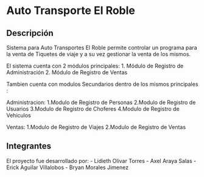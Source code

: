 # Auto Transporte El Roble

## Descripción
Sistema para Auto Transportes El Roble permite controlar un programa para la venta de Tiquetes de viaje y a su vez gestionar la venta de los mismos.

El sistema cuenta con 2 módulos principales:
	1. Módulo de Registro de Administración
	2. Módulo de Registro de Ventas

Tambien cuenta con modulos Secundarios dentro de los mismos principales :

Administracion:
	1.Modulo de Registro de Personas
	2.Modulo de Registro de Usuarios
	3.Modulo de Registro de Choferes
	4.Modulo de Registro de Vehiculos

Ventas:
	1.Modulo de Registro de Viajes
	2.Modulo de Registro de Ventas

## Integrantes
El proyecto fue desarrollado por:
	- Lidieth Olivar Torres
	- Axel Araya Salas
	- Erick Aguilar Villalobos
	- Bryan Morales Jimenez
